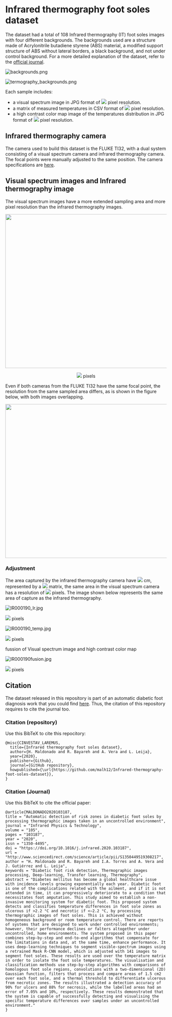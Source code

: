 # Infrared thermography foot soles dataset

The dataset had a total of 108 Infrared thermography (IT) foot soles images with four different backgrounds. The backgrounds used are a structure made of  Acrylonitrile butadiene styrene (ABS) material, a modified support structure of ABS without lateral borders, a black background, and not under control background. For a more detailed explanation of the dataset, refer to the [official journal](https://www.sciencedirect.com/science/article/pii/S1350449519308217?utm_campaign=STMJ_75273_AUTH_SERV_PPUB&utm_medium=email&utm_dgroup=Email1Publishing&utm_acid=430846661&SIS_ID=-1&dgcid=STMJ_75273_AUTH_SERV_PPUB&CMX_ID=&utm_in=DM643380&utm_source=AC_30&utm_term=Email%201%20Publishing_TLSH_Reminder).


![backgrounds.png](images/backgrounds.png)

![termography_backgrounds.png](images/termography_backgrounds.png)

Each sample includes:
* a visual spectrum image in JPG format of <img src="https://render.githubusercontent.com/render/math?math=(480 \times 640)"> pixel resolution.
* a matrix of measured temperatures in CSV format of <img src="https://render.githubusercontent.com/render/math?math=(240 \times 320)"> pixel resolution.
* a high contrast color map image of the temperatures distribution in JPG format of <img src="https://render.githubusercontent.com/render/math?math=(240 \times 320)"> pixel resolution.

## Infrared thermography camera
The camera used to build this dataset is the FLUKE TI32, with a dual system consisting of a visual spectrum camera and infrared thermography camera. The focal points were manually adjusted to the same position. The camera specifications are [here](https://www.fluke.com/es-es/producto/camara-termografica/ti32-eur).

## Visual spectrum images and Infrared thermography image
The visual spectrum images have a more extended sampling area and more pixel resolution than the infrared thermography images.

<p align="center">
<img width="640" height="480" src="images/IR000190.jpg">  
</p>

<p align="center">
<img src="https://render.githubusercontent.com/render/math?math=(480 \times 640)"> pixels
</p>

Even if both cameras from the FLUKE TI32 have the same focal point, the resolution from the same sampled area differs, as is shown in the figure below, with both images overlapping.

<p align="center">
<img width="640" height="480" src="images/IR000190fusion2.jpg">  
</p>


### Adjustment
The area captured by the infrared thermography camera have <img src="https://render.githubusercontent.com/render/math?math=(28 \times 37)"> cm, represented by a <img src="https://render.githubusercontent.com/render/math?math=(240 \times 320)"> matrix, the same area in the visual spectrum camera has a resolution of <img src="https://render.githubusercontent.com/render/math?math=(300 \times 400)"> pixels. The image shown below represents the same area of capture as the infrared thermography.


![IR000190_Ir.jpg](images/IR000190_Ir.jpg)

<img src="https://render.githubusercontent.com/render/math?math=(300 \times 400)"> pixels


![IR000190_temp.jpg](images/IR000190_temp.jpg)

<img src="https://render.githubusercontent.com/render/math?math=(240 \times 320)"> pixels

fussion of Visual spectrum image and high contrast color map

![IR000190fusion.jpg](images/IR000190fusion.jpg)

<img src="https://render.githubusercontent.com/render/math?math=(240 \times 320)"> pixels


## Citation
The dataset released in this repository is part of an automatic diabetic foot diagnosis work that you could find [here](https://www.sciencedirect.com/science/article/pii/S1350449519308217?utm_campaign=STMJ_75273_AUTH_SERV_PPUB&utm_medium=email&utm_dgroup=Email1Publishing&utm_acid=430846661&SIS_ID=-1&dgcid=STMJ_75273_AUTH_SERV_PPUB&CMX_ID=&utm_in=DM643380&utm_source=AC_30&utm_term=Email%201%20Publishing_TLSH_Reminder).  Thus, the citation of this repository requires to cite the journal too.

### Citation (repository)
Use this BibTeX to cite this repocitory:
```
@misc{CINVESTAV_LAREMUS,
  title={Infrared thermography foot soles dataset},
  author={H. Maldonado and R. Bayareh and A. Vera and L. Leija},
  year={2020},
  publisher={Github},
  journal={GitHub repository},
  howpublished={\url{https://github.com/malh12/Infrared-thermography-foot-soles-dataset}},
}
```
### Citation (Journal)
Use this BibTeX to cite the official paper:
```
@article{MALDONADO2020103187,
title = "Automatic detection of risk zones in diabetic foot soles by processing thermographic images taken in an uncontrolled environment",
journal = "Infrared Physics & Technology",
volume = "105",
pages = "103187",
year = "2020",
issn = "1350-4495",
doi = "https://doi.org/10.1016/j.infrared.2020.103187",
url = "http://www.sciencedirect.com/science/article/pii/S1350449519308217",
author = "H. Maldonado and R. Bayareh and I.A. Torres and A. Vera and J. Gutiérrez and L. Leija",
keywords = "Diabetic foot risk detection, Thermographic images processing, Deep-learning, Transfer learning, Thermography",
abstract = "Diabetes mellitus has become a global healthcare issue with incidence levels growing exponentially each year. Diabetic foot is one of the complications related with the ailment, and if it is not attended in time, it can progressively deteriorate to a condition that necessitates foot amputation. This study aimed to establish a non-invasive monitoring system for diabetic foot. This proposed system detects and classifies temperature differences in foot sole zones as ulcerous if >2.2 °C and necrotic if <−2.2 °C, by processing thermographic images of foot soles. This is achieved without homogeneous background or room temperature control. There are reports of systems that are designed to work under controlled environments; however, their performance declines or falters altogether under uncontrolled, home environments. The system proposed in this paper combines step-by-step and end-to-end algorithms that compensate for the limitations in data and, at the same time, enhance performance. It uses deep-learning techniques to segment visible-spectrum images using a retrained Mask R-CNN model, which is adjusted with 141 images to segment foot soles. These results are used over the temperature matrix in order to isolate the foot sole temperatures. The visualisation and classification methods use step-by-step algorithms with comparisons of homologous foot sole regions, convolutions with a two-dimensional (2D) Gaussian function, filters that process and compare areas of 1.5 cm2 over each foot sole, and a thermal threshold to differentiate ulcerous from necrotic zones. The results illustrated a detection accuracy of 90% for ulcers and 88% for necrosis, while the labelled areas had an error of 7.05% and 10%, respectively. These results demonstrated that the system is capable of successfully detecting and visualising the specific temperature differences over samples under an uncontrolled environment."
}
```




```python

```
